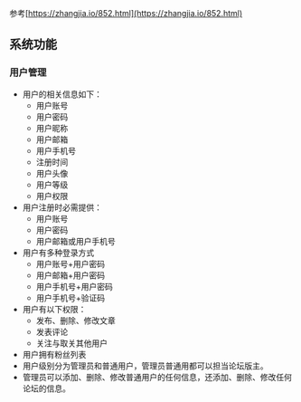 参考[https://zhangjia.io/852.html](https://zhangjia.io/852.html)
## 系统功能
### 用户管理
-  用户的相关信息如下：
	- 用户账号
	- 用户密码
	- 用户昵称
	- 用户邮箱
	- 用户手机号
	- 注册时间
	- 用户头像
	- 用户等级
	- 用户权限
-  用户注册时必需提供：
	- 用户账号
	- 用户密码
	- 用户邮箱或用户手机号
-  用户有多种登录方式
	- 用户账号+用户密码
	- 用户邮箱+用户密码
	- 用户手机号+用户密码
	- 用户手机号+验证码
-  用户有以下权限：
	- 发布、删除、修改文章
	- 发表评论
	- 关注与取关其他用户
- 用户拥有粉丝列表
-   用户级别分为管理员和普通用户，管理员普通用都可以担当论坛版主。
-   管理员可以添加、删除、修改普通用户的任何信息，还添加、删除、修改任何论坛的信息。


<!--stackedit_data:
eyJoaXN0b3J5IjpbMzkwMjk1NzU2LC0xNDA5NDAwODA1LC0xMz
g3NTIwODkwLC05MzE0NjUxMzEsMzk3NjQyNzU0XX0=
-->